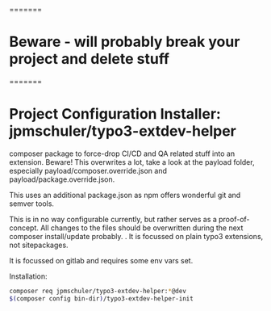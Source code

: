 =======
# Beware - will probably break your project and delete stuff


=======
# Project Configuration Installer: jpmschuler/typo3-extdev-helper

composer package to force-drop CI/CD and QA related stuff into an extension. Beware! This overwrites a lot,
take a look at the payload folder, especially payload/composer.override.json and payload/package.override.json.

This uses an additional package.json as npm offers wonderful git and semver tools.

This is in no way configurable currently, but rather serves as a proof-of-concept. All changes to the files should be overwritten during the next composer install/update probably.
. 
It is focussed on plain typo3 extensions, not sitepackages.

It is focussed on gitlab and requires some env vars set.

Installation:
```sh
composer req jpmschuler/typo3-extdev-helper:*@dev
$(composer config bin-dir)/typo3-extdev-helper-init
```